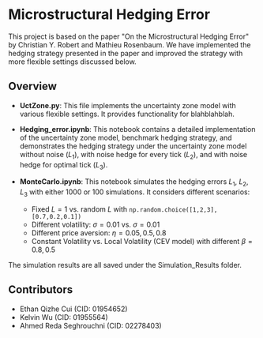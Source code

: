 # Microstructural Hedging Error

This project is based on the paper "On the Microstructural Hedging Error" by Christian Y. Robert and Mathieu Rosenbaum. We have implemented the hedging strategy presented in the paper and improved the strategy with more flexible settings discussed below.

## Overview

- **UctZone.py**: This file implements the uncertainty zone model with various flexible settings. It provides functionality for blahblahblah.

- **Hedging_error.ipynb**: This notebook contains a detailed implementation of the uncertainty zone model, benchmark hedging strategy, and demonstrates the hedging strategy under the uncertainty zone model without noise ($L_1$), with noise hedge for every tick ($L_2$), and with noise hedge for optimal tick ($L_3$).

- **MonteCarlo.ipynb**: This notebook simulates the hedging errors $L_1$, $L_2$, $L_3$ with either 1000 or 100 simulations. It considers different scenarios:
  - Fixed $L = 1$ vs. random $L$ with `np.random.choice([1,2,3],[0.7,0.2,0.1])`
  - Different volatility: $\sigma = 0.01$ vs. $\sigma = 0.01$
  - Different price aversion: $\eta = 0.05, 0.5, 0.8$
  - Constant Volatility vs. Local Volatility (CEV model) with different $\beta = 0.8, 0.5$

The simulation results are all saved under the Simulation_Results folder.

## Contributors

- Ethan Qizhe Cui (CID: 01954652)
- Kelvin Wu (CID: 01955564)
- Ahmed Reda Seghrouchni (CID: 02278403)